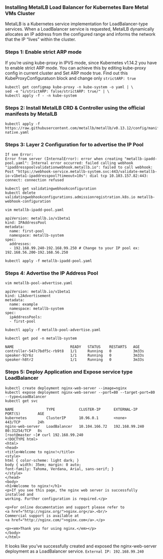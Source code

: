 ### Installing MetalLB Load Balancer for Kubernetes Bare Metal VMs Cluster

MetalLB is a Kubernetes service implementation for LoadBalancer-type services. When a LoadBalancer service is requested, MetalLB dynamically allocates an IP address from the configured range and informs the network that the IP “lives” within the cluster.

### Steps 1: Enable strict ARP mode

If you’re using kube-proxy in IPVS mode, since Kubernetes v1.14.2 you have to enable strict ARP mode. You can achieve this by editing kube-proxy config in current cluster and Set ARP mode true. Find out this KubeProxyConfiguratuon block and change only `strictARP: true`

```
kubectl get configmap kube-proxy -n kube-system -o yaml | \
sed -e "s/strictARP: false/strictARP: true/" | \
kubectl apply -f - -n kube-system
```

### Steps 2: Install MetalLB CRD & Controller using the official manifests by MetalLB

```
kubectl apply -f https://raw.githubusercontent.com/metallb/metallb/v0.13.12/config/manifests/metallb-native.yaml
```

### Steps 3: Layer 2 Configuration for to advertise the IP Pool

```
If see Error:
Error from server (InternalError): error when creating "metallb-ipadd-pool.yaml": Internal error occurred: failed calling webhook "ipaddresspoolvalidationwebhook.metallb.io": failed to call webhook: Post "https://webhook-service.metallb-system.svc:443/validate-metallb-io-v1beta1-ipaddresspool?timeout=10s": dial tcp 10.103.157.82:443: connect: connection refused

kubectl get validatingwebhookconfiguration
kubectl delete validatingwebhookconfigurations.admissionregistration.k8s.io metallb-webhook-configuration
```

```
vim metallb-ipadd-pool.yaml
```
```
apiVersion: metallb.io/v1beta1
kind: IPAddressPool
metadata:
  name: first-pool
  namespace: metallb-system
spec:
  addresses:
  - 192.168.99.240-192.168.99.250 # Change to your IP pool ex: 192.168.56.200-192.168.56.250
```

```
kubectl apply -f metallb-ipadd-pool.yaml
```

### Steps 4: Advertise the IP Address Pool

```
vim metallb-pool-advertise.yaml
```
```
apiVersion: metallb.io/v1beta1
kind: L2Advertisement
metadata:
  name: example
  namespace: metallb-system
spec:
  ipAddressPools:
  - first-pool
```

```
kubectl apply -f metallb-pool-advertise.yaml
```

```
kubectl get pod -n metallb-system
```
```
NAME                          READY   STATUS    RESTARTS   AGE
controller-547c7bdf5c-rb9t8   1/1     Running   0          3m33s
speaker-92r6z                 1/1     Running   0          3m33s
speaker-h8tr2                 1/1     Running   0          3m33s
```

### Steps 5: Deploy Application and Expose service type LoadBalancer

```
kubectl create deployment nginx-web-server --image=nginx
kubectl expose deployment nginx-web-server --port=80 --target-port=80 --type=LoadBalancer
kubectl get svc
```
```
NAME               TYPE           CLUSTER-IP      EXTERNAL-IP      PORT(S)        AGE
kubernetes         ClusterIP      10.96.0.1       <none>           443/TCP        24h
nginx-web-server   LoadBalancer   10.104.166.72   192.168.99.240   80:31254/TCP   8s
[root@master ~]# curl 192.168.99.240
<!DOCTYPE html>
<html>
<head>
<title>Welcome to nginx!</title>
<style>
html { color-scheme: light dark; }
body { width: 35em; margin: 0 auto;
font-family: Tahoma, Verdana, Arial, sans-serif; }
</style>
</head>
<body>
<h1>Welcome to nginx!</h1>
<p>If you see this page, the nginx web server is successfully installed and
working. Further configuration is required.</p>

<p>For online documentation and support please refer to
<a href="http://nginx.org/">nginx.org</a>.<br/>
Commercial support is available at
<a href="http://nginx.com/">nginx.com</a>.</p>

<p><em>Thank you for using nginx.</em></p>
</body>
</html>
```
It looks like you’ve successfully created and exposed the nginx-web-server deployment as a LoadBalancer service. `External IP: 192.168.99.240`